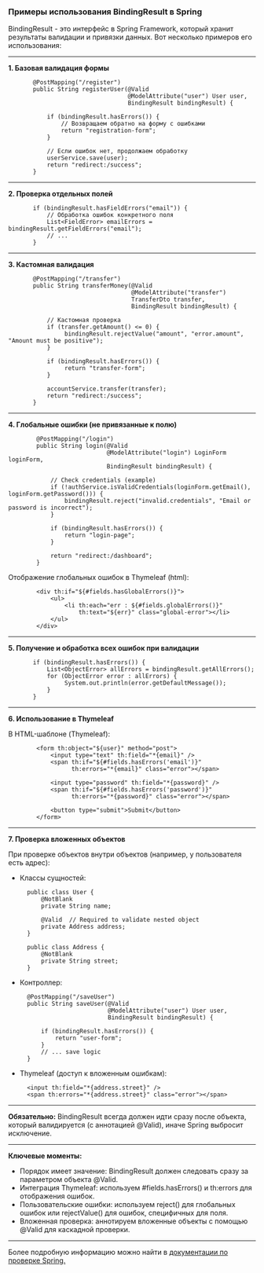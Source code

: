 ### Примеры использования BindingResult в Spring

BindingResult - это интерфейс в Spring Framework, который хранит результаты валидации и привязки данных. Вот несколько 
примеров его использования:

________________________________________________________________________________________________________________________
**1. Базовая валидация формы**

           @PostMapping("/register")
           public String registerUser(@Valid 
                                      @ModelAttribute("user") User user,
                                      BindingResult bindingResult) {
        
               if (bindingResult.hasErrors()) {
                   // Возвращаем обратно на форму с ошибками
                   return "registration-form";
               }
            
               // Если ошибок нет, продолжаем обработку
               userService.save(user);
               return "redirect:/success";
           }

________________________________________________________________________________________________________________________
**2. Проверка отдельных полей**

           if (bindingResult.hasFieldErrors("email")) {
               // Обработка ошибок конкретного поля
               List<FieldError> emailErrors = bindingResult.getFieldErrors("email");
               // ...
           }

________________________________________________________________________________________________________________________
**3. Кастомная валидация**

           @PostMapping("/transfer")
           public String transferMoney(@Valid 
                                       @ModelAttribute("transfer")
                                       TransferDto transfer,
                                       BindingResult bindingResult) {
        
               // Кастомная проверка
               if (transfer.getAmount() <= 0) {
                    bindingResult.rejectValue("amount", "error.amount", "Amount must be positive");
               }
            
               if (bindingResult.hasErrors()) {
                    return "transfer-form";
               }
            
               accountService.transfer(transfer);
               return "redirect:/success";
           }

________________________________________________________________________________________________________________________
**4. Глобальные ошибки (не привязанные к полю)**

            @PostMapping("/login")
            public String login(@Valid 
                                @ModelAttribute("login") LoginForm loginForm,
                                BindingResult bindingResult) {
            
                // Check credentials (example)
                if (!authService.isValidCredentials(loginForm.getEmail(), loginForm.getPassword())) {
                    bindingResult.reject("invalid.credentials", "Email or password is incorrect");
                }
            
                if (bindingResult.hasErrors()) {
                    return "login-page";
                }
            
                return "redirect:/dashboard";
            }

Отображение глобальных ошибок в Thymeleaf (html):

            <div th:if="${#fields.hasGlobalErrors()}">
                <ul>
                    <li th:each="err : ${#fields.globalErrors()}" 
                        th:text="${err}" class="global-error"></li>
                </ul>
            </div>
________________________________________________________________________________________________________________________
**5. Получение и обработка всех ошибок при валидации**

           if (bindingResult.hasErrors()) {
               List<ObjectError> allErrors = bindingResult.getAllErrors();
               for (ObjectError error : allErrors) {
                    System.out.println(error.getDefaultMessage());
               }
           }

________________________________________________________________________________________________________________________
**6. Использование в Thymeleaf**

В HTML-шаблоне (Thymeleaf):

            <form th:object="${user}" method="post">
                <input type="text" th:field="*{email}" />
                <span th:if="${#fields.hasErrors('email')}" 
                      th:errors="*{email}" class="error"></span>
            
                <input type="password" th:field="*{password}" />
                <span th:if="${#fields.hasErrors('password')}" 
                      th:errors="*{password}" class="error"></span>
                
                <button type="submit">Submit</button>
            </form>

________________________________________________________________________________________________________________________
**7. Проверка вложенных объектов**

При проверке объектов внутри объектов (например, у пользователя есть адрес):

- Классы сущностей:
        
        public class User {
            @NotBlank
            private String name;
        
            @Valid  // Required to validate nested object
            private Address address;
        }

        public class Address {
            @NotBlank
            private String street;
        }

- Контроллер:

        @PostMapping("/saveUser")
        public String saveUser(@Valid 
                               @ModelAttribute("user") User user,
                               BindingResult bindingResult) {
        
            if (bindingResult.hasErrors()) {
                return "user-form";
            }
            // ... save logic
        }

- Thymeleaf (доступ к вложенным ошибкам):

        <input th:field="*{address.street}" />
        <span th:errors="*{address.street}" class="error"></span>

________________________________________________________________________________________________________________________
**Обязательно:** BindingResult всегда должен идти сразу после объекта, который валидируется (с аннотацией @Valid), иначе 
Spring выбросит исключение.
________________________________________________________________________________________________________________________
**Ключевые моменты:**
- Порядок имеет значение: BindingResult должен следовать сразу за параметром объекта @Valid.
- Интеграция Thymeleaf: используем #fields.hasErrors() и th:errors для отображения ошибок.
- Пользовательские ошибки: используем reject() для глобальных ошибок или rejectValue() для ошибок, специфичных для поля.
- Вложенная проверка: аннотируем вложенные объекты с помощью @Valid для каскадной проверки.
________________________________________________________________________________________________________________________
Более подробную информацию можно найти в [документации по проверке Spring.](https://docs.spring.io/spring-framework/reference/core/validation.html)
